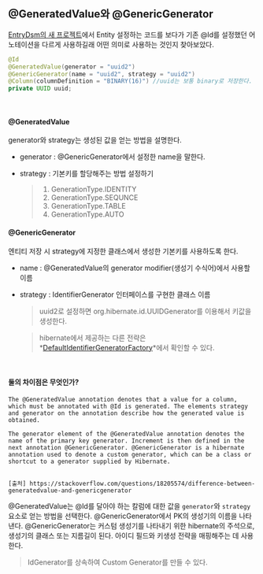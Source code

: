 ## @GeneratedValue와 @GenericGenerator

[EntryDsm의 새 프로젝트](https://github.com/EntryDSM/Raise-Percent/blob/main/src/main/java/kr/hs/entrydsm/raisepercent/domain/notification/domain/Notification.java)에서 Entity 설정하는 코드를 보다가 기존 @Id를 설정했던 어노테이션을 다르게 사용하길래 어떤 의미로 사용하는 것인지 찾아보았다.

```java
@Id
@GeneratedValue(generator = "uuid2")
@GenericGenerator(name = "uuid2", strategy = "uuid2")
@Column(columnDefinition = "BINARY(16)") //uuid는 보통 binary로 저장한다.
private UUID uuid;
```

<br>

#### @GeneratedValue

generator와 strategy는 생성된 값을 얻는 방법을 설명한다.

+ generator : @GenericGenerator에서 설정한 name을 말한다.

+ strategy : 기본키를 할당해주는 방법 설정하기

  > 1. GenerationType.IDENTITY
  > 2. GenerationType.SEQUNCE
  > 3. GenerationType.TABLE
  > 4. GenerationType.AUTO

#### @GenericGenerator

엔티티 저장 시 strategy에 지정한 클래스에서 생성한 기본키를 사용하도록 한다.

+ name : @GeneratedValue의 generator modifier(생성기 수식어)에서 사용할 이름

+ strategy : IdentifierGenerator 인터페이스를 구현한 클래스 이름

  > uuid2로 설정하면 org.hibernate.id.UUIDGenerator를 이용해서 키값을 생성한다.

  > hibernate에서 제공하는 다른 전략은 *[DefaultIdentifierGeneratorFactory](https://github.com/manuelbernhardt/hibernate-core/blob/master/hibernate-core/src/main/java/org/hibernate/id/factory/DefaultIdentifierGeneratorFactory.java)*에서 확인할 수 있다.

<br>

#### 둘의 차이점은 무엇인가?

```
The @GeneratedValue annotation denotes that a value for a column, which must be annotated with @Id is generated. The elements strategy and generator on the annotation describe how the generated value is obtained.

The generator element of the @GeneratedValue annotation denotes the name of the primary key generator. Increment is then defined in the next annotation @GenericGenerator. @GenericGenerator is a hibernate annotation used to denote a custom generator, which can be a class or shortcut to a generator supplied by Hibernate.


[출처] https://stackoverflow.com/questions/18205574/difference-between-generatedvalue-and-genericgenerator
```

@GeneratedValue는 @Id를 달아야 하는 칼럼에 대한 값을  `generator`와 `strategy` 요소로 얻는 방법을 선택한다. @GenericGenerator에서 PK의 생성기의 이름을 나타낸다. @GenericGenerator는 커스텀 생성기를 나타내기 위한 hibernate의 주석으로, 생성기의 클래스 또는 지름길이 된다. 아이디 필드와 키생성 전략을 매핑해주는 데 사용한다.

> IdGenerator를 상속하여 Custom Generator를 만들 수 있다.